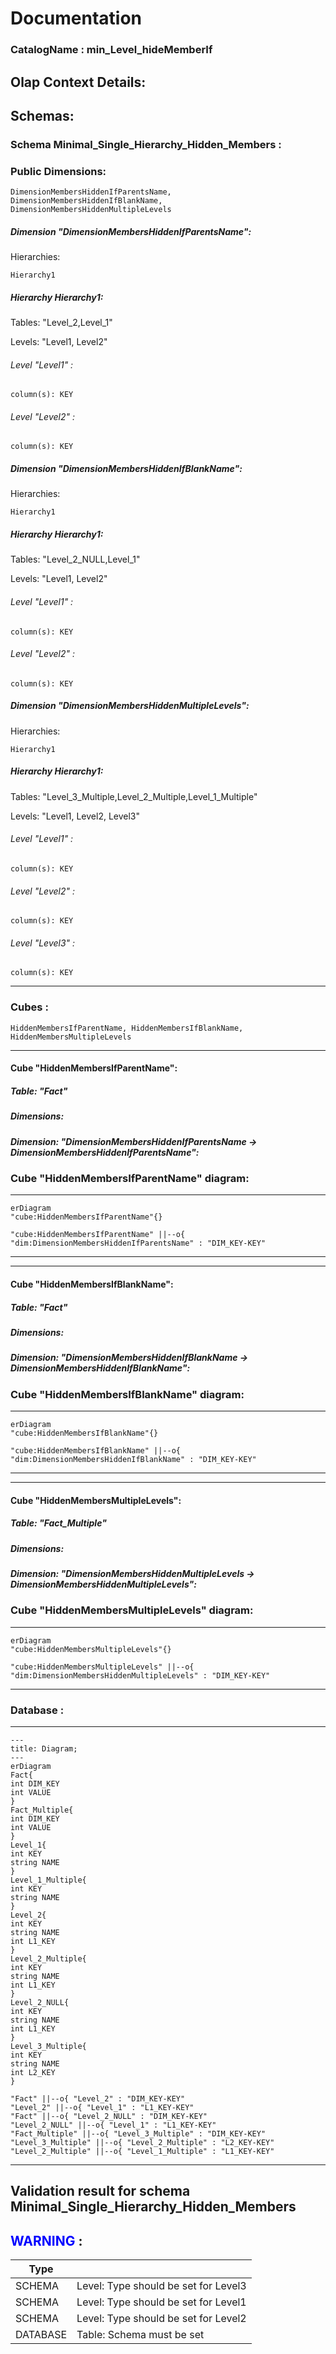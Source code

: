 # Documentation
### CatalogName : min_Level_hideMemberIf
## Olap Context Details:
## Schemas:
### Schema Minimal_Single_Hierarchy_Hidden_Members : 
### Public Dimensions:

    DimensionMembersHiddenIfParentsName, DimensionMembersHiddenIfBlankName, DimensionMembersHiddenMultipleLevels

##### Dimension "DimensionMembersHiddenIfParentsName":

Hierarchies:

    Hierarchy1

##### Hierarchy Hierarchy1:

Tables: "Level_2,Level_1"

Levels: "Level1, Level2"

###### Level "Level1" :

    column(s): KEY

###### Level "Level2" :

    column(s): KEY

##### Dimension "DimensionMembersHiddenIfBlankName":

Hierarchies:

    Hierarchy1

##### Hierarchy Hierarchy1:

Tables: "Level_2_NULL,Level_1"

Levels: "Level1, Level2"

###### Level "Level1" :

    column(s): KEY

###### Level "Level2" :

    column(s): KEY

##### Dimension "DimensionMembersHiddenMultipleLevels":

Hierarchies:

    Hierarchy1

##### Hierarchy Hierarchy1:

Tables: "Level_3_Multiple,Level_2_Multiple,Level_1_Multiple"

Levels: "Level1, Level2, Level3"

###### Level "Level1" :

    column(s): KEY

###### Level "Level2" :

    column(s): KEY

###### Level "Level3" :

    column(s): KEY

---
### Cubes :

    HiddenMembersIfParentName, HiddenMembersIfBlankName, HiddenMembersMultipleLevels

---
#### Cube "HiddenMembersIfParentName":

    

##### Table: "Fact"

##### Dimensions:
##### Dimension: "DimensionMembersHiddenIfParentsName -> DimensionMembersHiddenIfParentsName":

### Cube "HiddenMembersIfParentName" diagram:

---

```mermaid
erDiagram
"cube:HiddenMembersIfParentName"{}

"cube:HiddenMembersIfParentName" ||--o{ "dim:DimensionMembersHiddenIfParentsName" : "DIM_KEY-KEY"
```
---
---
#### Cube "HiddenMembersIfBlankName":

    

##### Table: "Fact"

##### Dimensions:
##### Dimension: "DimensionMembersHiddenIfBlankName -> DimensionMembersHiddenIfBlankName":

### Cube "HiddenMembersIfBlankName" diagram:

---

```mermaid
erDiagram
"cube:HiddenMembersIfBlankName"{}

"cube:HiddenMembersIfBlankName" ||--o{ "dim:DimensionMembersHiddenIfBlankName" : "DIM_KEY-KEY"
```
---
---
#### Cube "HiddenMembersMultipleLevels":

    

##### Table: "Fact_Multiple"

##### Dimensions:
##### Dimension: "DimensionMembersHiddenMultipleLevels -> DimensionMembersHiddenMultipleLevels":

### Cube "HiddenMembersMultipleLevels" diagram:

---

```mermaid
erDiagram
"cube:HiddenMembersMultipleLevels"{}

"cube:HiddenMembersMultipleLevels" ||--o{ "dim:DimensionMembersHiddenMultipleLevels" : "DIM_KEY-KEY"
```
---
### Database :
---
```mermaid
---
title: Diagram;
---
erDiagram
Fact{
int DIM_KEY
int VALUE
}
Fact_Multiple{
int DIM_KEY
int VALUE
}
Level_1{
int KEY
string NAME
}
Level_1_Multiple{
int KEY
string NAME
}
Level_2{
int KEY
string NAME
int L1_KEY
}
Level_2_Multiple{
int KEY
string NAME
int L1_KEY
}
Level_2_NULL{
int KEY
string NAME
int L1_KEY
}
Level_3_Multiple{
int KEY
string NAME
int L2_KEY
}

"Fact" ||--o{ "Level_2" : "DIM_KEY-KEY"
"Level_2" ||--o{ "Level_1" : "L1_KEY-KEY"
"Fact" ||--o{ "Level_2_NULL" : "DIM_KEY-KEY"
"Level_2_NULL" ||--o{ "Level_1" : "L1_KEY-KEY"
"Fact_Multiple" ||--o{ "Level_3_Multiple" : "DIM_KEY-KEY"
"Level_3_Multiple" ||--o{ "Level_2_Multiple" : "L2_KEY-KEY"
"Level_2_Multiple" ||--o{ "Level_1_Multiple" : "L1_KEY-KEY"
```
---
## Validation result for schema Minimal_Single_Hierarchy_Hidden_Members
## <span style='color: blue;'>WARNING</span> : 
|Type|   |
|----|---|
|SCHEMA|Level: Type should be set for Level3|
|SCHEMA|Level: Type should be set for Level1|
|SCHEMA|Level: Type should be set for Level2|
|DATABASE|Table: Schema must be set|
